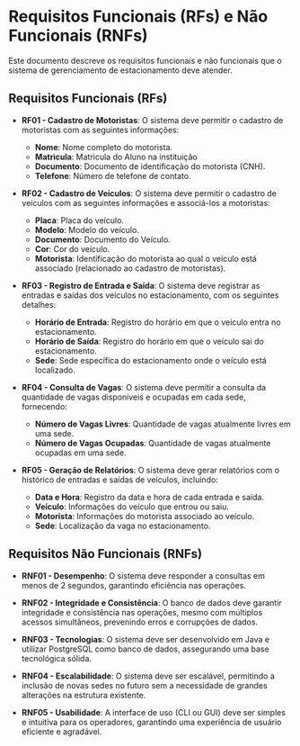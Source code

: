 # Requisitos Funcionais (RFs) e Não Funcionais (RNFs)

Este documento descreve os requisitos funcionais e não funcionais que o sistema de gerenciamento de estacionamento deve atender.

## Requisitos Funcionais (RFs)

- **RF01 - Cadastro de Motoristas**: O sistema deve permitir o cadastro de motoristas com as seguintes informações:
  - **Nome**: Nome completo do motorista.
  - **Matricula**: Matricula do Aluno na instituição
  - **Documento**: Documento de identificação do motorista (CNH).
  - **Telefone**: Número de telefone de contato.

- **RF02 - Cadastro de Veículos**: O sistema deve permitir o cadastro de veículos com as seguintes informações e associá-los a motoristas:
  - **Placa**: Placa do veículo.
  - **Modelo**: Modelo do veículo.
  - **Documento**: Documento do Veículo.
  - **Cor**: Cor do veículo.
  - **Motorista**: Identificação do motorista ao qual o veículo está associado (relacionado ao cadastro de motoristas).

- **RF03 - Registro de Entrada e Saída**: O sistema deve registrar as entradas e saídas dos veículos no estacionamento, com os seguintes detalhes:
  - **Horário de Entrada**: Registro do horário em que o veículo entra no estacionamento.
  - **Horário de Saída**: Registro do horário em que o veículo sai do estacionamento.
  - **Sede**: Sede específica do estacionamento onde o veículo está localizado.

- **RF04 - Consulta de Vagas**: O sistema deve permitir a consulta da quantidade de vagas disponíveis e ocupadas em cada sede, fornecendo:
  - **Número de Vagas Livres**: Quantidade de vagas atualmente livres em uma sede.
  - **Número de Vagas Ocupadas**: Quantidade de vagas atualmente ocupadas em uma sede.

- **RF05 - Geração de Relatórios**: O sistema deve gerar relatórios com o histórico de entradas e saídas de veículos, incluindo:
  - **Data e Hora**: Registro da data e hora de cada entrada e saída.
  - **Veículo**: Informações do veículo que entrou ou saiu.
  - **Motorista**: Informações do motorista associado ao veículo.
  - **Sede**: Localização da vaga no estacionamento.

## Requisitos Não Funcionais (RNFs)

- **RNF01 - Desempenho**: O sistema deve responder a consultas em menos de 2 segundos, garantindo eficiência nas operações.

- **RNF02 - Integridade e Consistência**: O banco de dados deve garantir integridade e consistência nas operações, mesmo com múltiplos acessos simultâneos, prevenindo erros e corrupções de dados.

- **RNF03 - Tecnologias**: O sistema deve ser desenvolvido em Java e utilizar PostgreSQL como banco de dados, assegurando uma base tecnológica sólida.

- **RNF04 - Escalabilidade**: O sistema deve ser escalável, permitindo a inclusão de novas sedes no futuro sem a necessidade de grandes alterações na estrutura existente.

- **RNF05 - Usabilidade**: A interface de uso (CLI ou GUI) deve ser simples e intuitiva para os operadores, garantindo uma experiência de usuário eficiente e agradável.

